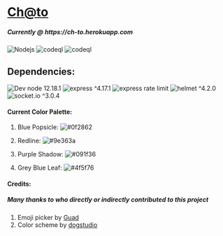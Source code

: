 <h1><a href="https://ch-to.herokuapp.com">Ch@to</a></h1>

<h5>Currently @ <span>https://ch-to.herokuapp.com</span></h5>

![Nodejs](https://github.com/AranNomante/Ch-to/workflows/Node.js%20CI/badge.svg)
![codeql](https://github.com/AranNomante/Ch-to/workflows/CodeQL/badge.svg)
![codeql](https://github.com/AranNomante/Ch-to/workflows/Codacy%20Security%20Scan/badge.svg)

<h2>Dependencies:</h2>

![Dev node 12.18.1](https://img.shields.io/badge/Dev%20node-12.18.1-blue)
![express ^4.17.1](https://img.shields.io/badge/express-^4.17.1-blue)
![express rate limit](https://img.shields.io/badge/express%20rate%20limit-^5.2.3-blue)
![helmet ^4.2.0](https://img.shields.io/badge/helmet-^4.2.0-blue)
![socket.io ^3.0.4](https://img.shields.io/badge/socket.io-^3.0.4-blue)


<h4>Current Color Palette:</h4>

<ol>
  
<li>
  
  Blue Popsicle: ![#0f2862](https://via.placeholder.com/15/0f2862/000000?text=+) 
  
</li>

<li>
  
  Redline: ![#9e363a](https://via.placeholder.com/15/9e363a/000000?text=+) 

</li>

<li>
  
  Purple Shadow: ![#091f36](https://via.placeholder.com/15/091f36/000000?text=+) 

</li>

<li>
  
  Grey Blue Leaf: ![#4f5f76](https://via.placeholder.com/15/4f5f76/000000?text=+) 

</li>
</ol>

<h4>Credits:</h4>

<h5>Many thanks to who directly or indirectly contributed to this project</h5>

<ol>
  <li>Emoji picker by <a href="https://github.com/Guad/simple-emoji-picker">Guad</a></li>
  <li>Color scheme by <a href="https://dogstudio.co/">dogstudio</a></li>
</ol>

